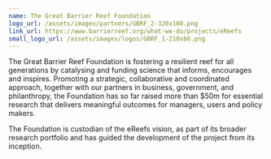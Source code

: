 ```yaml
---
name: The Great Barrier Reef Foundation
logo_url: /assets/images/partners/GBRF_2-320x100.png
link_url: https://www.barrierreef.org/what-we-do/projects/eReefs
small_logo_url: /assets/images/logos/GBRF_1-210x66.png
---
```

The Great Barrier Reef Foundation is fostering a resilient reef for all generations by catalysing and funding science that informs, encourages and inspires. Promoting a strategic, collaborative and coordinated approach, together with our partners in business, government, and philanthropy, the Foundation has so far raised more than $50m for essential research that delivers meaningful outcomes for managers, users and policy makers.

The Foundation is custodian of the eReefs vision, as part of its broader research portfolio and has guided the development of the project from its inception.